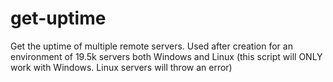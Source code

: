 # get-uptime
Get the uptime of multiple remote servers. Used after creation for an environment of 19.5k servers both Windows and Linux (this script will ONLY work with Windows. Linux servers will throw an error)
